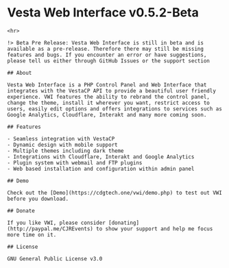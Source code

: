 # Vesta Web Interface v0.5.2-Beta
    <hr>

    !> Beta Pre Release: Vesta Web Interface is still in beta and is available as a pre-release. Therefore there may still be missing features and bugs. If you encounter an error or have suggestions, please tell us either through GitHub Issues or the support section

    ## About

    Vesta Web Interface is a PHP Control Panel and Web Interface that integrates with the VestaCP API to provide a beautiful user friendly experience. VWI features the ability to rebrand the control panel, change the theme, install it wherever you want, restrict access to users, easily edit options and offers integrations to services such as Google Analytics, Cloudflare, Interakt and many more coming soon. 

    ## Features

    - Seamless integration with VestaCP
    - Dynamic design with mobile support
    - Multiple themes including dark theme
    - Integrations with Cloudflare, Interakt and Google Analytics
    - Plugin system with webmail and FTP plugins
    - Web based installation and configuration within admin panel

    ## Demo

    Check out the [Demo](https://cdgtech.one/vwi/demo.php) to test out VWI before you download.

    ## Donate

    If you like VWI, please consider [donating](http://paypal.me/CJREvents) to show your support and help me focus more time on it.

    ## License

    GNU General Public License v3.0
